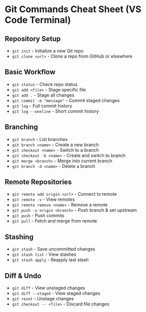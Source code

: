 # Git Commands Cheat Sheet (VS Code Terminal)

## Repository Setup
- `git init` - Initialize a new Git repo  
- `git clone <url>` - Clone a repo from GitHub or elsewhere  

## Basic Workflow
- `git status` - Check repo status  
- `git add <file>` - Stage specific file  
- `git add .` - Stage all changes  
- `git commit -m "message"` - Commit staged changes  
- `git log` - Full commit history  
- `git log --oneline` - Short commit history  

## Branching
- `git branch` - List branches  
- `git branch <name>` - Create a new branch  
- `git checkout <name>` - Switch to a branch  
- `git checkout -b <name>` - Create and switch to branch  
- `git merge <branch>` - Merge into current branch  
- `git branch -d <name>` - Delete a branch  

## Remote Repositories
- `git remote add origin <url>` - Connect to remote  
- `git remote -v` - View remotes
- `git remote remove <name>` - Remove a remote
- `git push -u origin <branch>` - Push branch & set upstream  
- `git push` - Push commits  
- `git pull` - Fetch and merge from remote  

## Stashing
- `git stash` - Save uncommitted changes  
- `git stash list` - View stashes  
- `git stash apply` - Reapply last stash  

## Diff & Undo
- `git diff` - View unstaged changes  
- `git diff --staged` - View staged changes  
- `git reset` - Unstage changes  
- `git checkout -- <file>` - Discard file changes  
